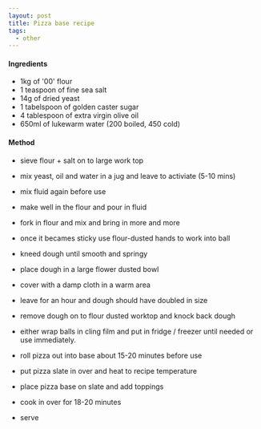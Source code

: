```yaml
---
layout: post
title: Pizza base recipe
tags:
  - other
---
```


#### Ingredients

+ 1kg of '00' flour
+ 1 teaspoon of fine sea salt
+ 14g of dried yeast
+ 1 tabelspoon of golden caster sugar
+ 4 tablespoon of extra virgin olive oil
+ 650ml of lukewarm water (200 boiled, 450 cold)
    
#### Method

+ sieve flour + salt on to large work top
+ mix yeast, oil and water in a jug and leave to activiate (5-10 mins)
+ mix fluid again before use
+ make well in the flour and pour in fluid
+ fork in flour and mix and bring in more and more
+ once it becames sticky use flour-dusted hands to work into ball
+ kneed dough until smooth and springy

+ place dough in a large flower dusted bowl 
+ cover with a damp cloth in a warm area
+ leave for an hour and dough should have doubled in size
+ remove dough on to flour dusted worktop and knock back dough

+ either wrap balls in cling film and put in fridge / freezer until needed or use immediately.

+ roll pizza out into base about 15-20 minutes before use
+ put pizza slate in over and heat to recipe temperature
+ place pizza base on slate and add toppings
+ cook in over for 18-20 minutes
+ serve
  
